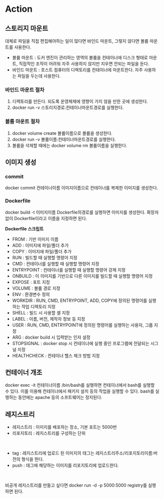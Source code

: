 # Action

## 스토리지 마운트
대체로 파일을 직접 편집해야하는 일이 많다면 바인드 마운트, 그렇지 않다면 볼륨 마운트를 사용한다.

- 볼륨 마운트 : 도커 엔진이 관리하는 영역의 볼륨을 컨테이너에 디스크 형태로 마운트, 직접적인 조작이 어려워 자주 사용하지 않지만 지우면 안되는 파일을 둔다.
- 바인드 마운트 : 호스트 컴퓨터의 디렉토리를 컨테이너에 마운트한다. 자주 사용하는 파일을 두는데 사용한다.

### 바인드 마운트 절차
1. 디렉토리를 만든다. 되도록 운영체제에 영향이 가지 않을 만한 곳에 생성한다.
2. docker run -v 스토리지경로:컨테이너마운트경로를 실행한다.

### 볼륨 마운트 절차
1. docker volume create 볼륨이름으로 볼륨을 생성한다.
2. docker run -v 볼륨이름:컨테이너마운트경로를 실행한다.
3. 볼륨을 삭제할 때에는 docker volume rm 볼륨이름을 실행한다.

## 이미지 생성
### commit
docker commit 컨테이너이름 이미지이름으로 컨테이너를 복제한 이미지를 생성한다.

### Dockerfile
docker build -t 이미지이름 Dockerfile의경로를 실행하면 이미지를 생성한다. 확장자 없이 Dockerfile이라고 이름을 지정하면 된다.
<br/>

**Dockerfile 스크립트**
- FROM : 기반 이미지 이름
- ADD : 이미지에 파일/폴더 추가
- COPY : 이미지에 파일/폴더 추가
- RUN : 빌드할 때 실행할 명령어 지정
- CMD : 컨테이너를 실행할 때 실행할 명령어 지정
- ENTRYPOINT : 컨테이너를 실행할 때 실행할 명령어 강제 지정
- ONBUILD : 이 이미지를 기반으로 다른 이미지를 빌드할 때 실행할 명령어 지정
- EXPOSE : 포트 지정
- VOLUME : 볼륨 경로 지정
- ENV : 환경변수 정의
- WORKDIR : RUN, CMD, ENTRYPOINT, ADD, COPY에 정의된 명령어를 실행하는 작업 디렉토리 지정
- SHELL : 빌드 시 사용할 셸 지정
- LABEL : 이름, 버전, 제작자 정보 등 지정
- USER : RUN, CMD, ENTRYPOINT에 정의된 명령어를 실행하는 사용자, 그룹 지정
- ARG : docker build 시 입력받는 인자 설정
- STOPSIGNAL : docker stop 시 컨테이너에 실행 중인 프로그램에 전달되는 시그널 지정
- HEALTHCHECK : 컨테이너 헬스 체크 방법 지정

## 컨테이너 개조
docker exec -it 컨테이너이름 /bin/bash를 실행하면 컨테이너에서 bash를 실행할 수 있다. 이를 이용해 컨테이너에서 패키지 설치 등의 작업을 실행할 수 있다. bash를 실행하는 동안에는 apache 등의 소프트웨어는 정지된다.

## 레지스트리
- 레지스트리 : 이미지를 배포하는 장소, 기본 포트는 5000번
- 리포지토리 : 레지스트리를 구성하는 단위
<br/>

- tag : 레지스트리에 업로드 된 이미지의 태그는 레지스트리주소/리포지토리이름:버전의 형식을 띈다.
- push : 태그에 해당하는 이미지를 리포지토리에 업로드한다.
<br/>

비공개 레지스트리를 만들고 싶다면 docker run -d -p 5000:5000 registry를 실행하면 된다.